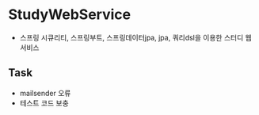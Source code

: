 # StudyWebService
- 스프링 시큐리티, 스프링부트, 스프링데이터jpa, jpa, 쿼리dsl을 이용한 스터디 웹 서비스

## Task
- mailsender 오류 
- 테스트 코드 보충 
